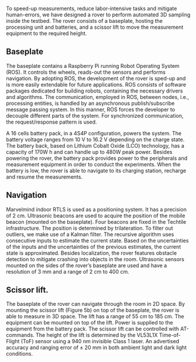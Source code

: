 
To speed-up measurements, reduce labor-intensive tasks and mitigate human-errors, we have designed a rover
to perform automated 3D sampling inside the testbed. The rover consists of a baseplate, hosting the processing
unit and batteries, and a scissor lift to move the measurement equipment to the required height.


## Baseplate 
The baseplate contains a Raspberry Pi running Robot Operating System (ROS). It controls the
wheels, reads-out the sensors and performs navigation. By adopting ROS, the development of the rover is
sped-up and is more easily extendable for future applications. ROS consists of software packages dedicated
for building robots, containing the necessary drivers and algorithms. The communication, employed in ROS,
between nodes, i.e., processing entities, is handled by an asynchronous publish/subscribe message passing
system. In this manner, ROS forces the developer to decouple different parts of the system. For synchronized
communication, the request/response pattern is used.

A 16 cells battery pack, in a 4S4P configuration, powers the system. The battery voltage ranges from 10 V to
16.2 V depending on the charge state. The battery back, based on Lithium Cobalt Oxide (LCO) technology,
has a capacity of 170W h and can handle up to 480W peak power. Besides powering the rover, the battery pack
provides power to the peripherals and measurement equipment in order to conduct the experiments. When
the battery is low, the rover is able to navigate to its charging station, recharge and resume the measurements.

## Navigation
Marvelmind indoor RTLS is used as a positioning system. It has a precision of 2 cm.
Ultrasonic beacons are used to acquire the position of the mobile beacon (mounted on the baseplate). Four
beacons are fixed in the Techtile infrastructure. The position is determined by trilateration. To filter out
outliers, we make use of a Kalman filter. The recursive algorithm uses consecutive inputs to estimate the
current state. Based on the uncertainties of the inputs and the uncertainties of the previous estimates, the
current state is approximated. Besides localization, the rover features obstacle detection to mitigate crashing into objects in the room. Ultrasonic sensors mounted on the sides of the rover’s baseplate are used and have
a resolution of 3 mm and a range of 2 cm to 400 cm.

## Scissor lift.
The baseplate of the rover can navigate through the room in 2D space. By mounting the scissor
lift (Figure 5b) on top of the baseplate, the rover is able to measure in 3D space. The lift has a range of 55 cm
to 185 cm. The equipment can be mounted on top of the lift. Power is supplied to the equipment from the
battery pack. The scissor lift can be controlled with AT-commands. The height of the lift is determined by
the VL53L1X Time-of-Flight (ToF) sensor using a 940 nm invisible Class 1 laser. An advertised accuracy and
ranging error of ± 20 mm in both ambient light and dark light conditions.
